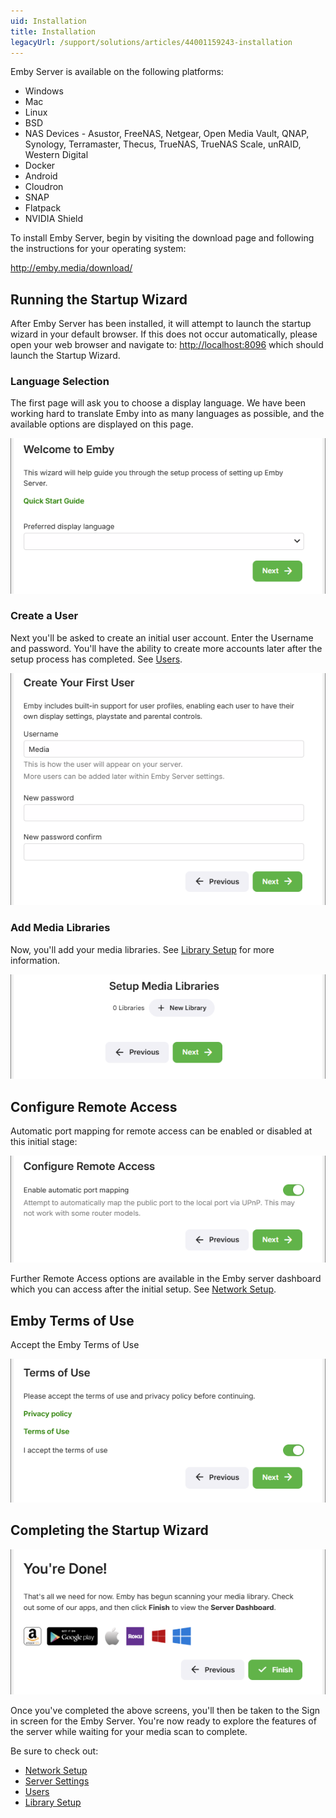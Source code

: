 ```yaml
---
uid: Installation
title: Installation
legacyUrl: /support/solutions/articles/44001159243-installation
---
```


Emby Server is available on the following platforms:

* Windows
* Mac
* Linux
* BSD
* NAS Devices - Asustor, FreeNAS, Netgear, Open Media Vault, QNAP, Synology, Terramaster, Thecus, TrueNAS, TrueNAS Scale, unRAID, Western Digital
* Docker
* Android
* Cloudron
* SNAP 
* Flatpack
* NVIDIA Shield

To install Emby Server, begin by visiting the download page and following the instructions for your operating system:

http://emby.media/download/

## Running the Startup Wizard

After Emby Server has been installed, it will attempt to launch the startup wizard in your default browser. If this does not occur automatically, please open your web browser and navigate to: [http://localhost:8096](http://localhost:8096) which should launch the Startup Wizard.

### Language Selection

The first page will ask you to choose a display language. We have been working hard to translate Emby into as many languages as possible, and the available options are displayed on this page.

![wizard1.png](images/server/wizard1.png)

### Create a User

Next you'll be asked to create an initial user account. Enter the Username and password. You'll have the ability to create more accounts later after the setup process has completed. See [Users](Users.md).

![](images/server/wizard2.png)

### Add Media Libraries

Now, you'll add your media libraries. See [Library Setup](Library-Setup.md) for more information.

![](images/server/wizard4.png)

## Configure Remote Access

Automatic port mapping for remote access can be enabled or disabled at this initial stage:

![](images/server/wizard5.png)

Further Remote Access options are available in the Emby server dashboard which you can access after the initial setup. See [Network Setup](Hosting-Settings.md).

## Emby Terms of Use

Accept the Emby Terms of Use

![](images/server/wizard6.png)

## Completing the Startup Wizard

![](images/server/wizard7.png)

Once you've completed the above screens, you'll then be taken to the Sign in screen for the Emby Server. You're now ready to explore the features of the server while waiting for your media scan to complete.

Be sure to check out:

* [Network Setup](Hosting-Settings.md)
* [Server Settings](Server-Settings.md)
* [Users](Users.md)
* [Library Setup](Library-Setup.md)
